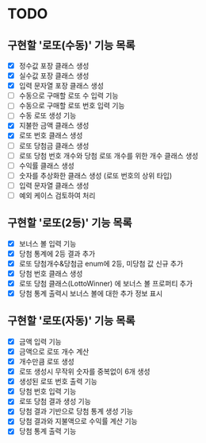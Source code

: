 # TODO

## 구현할 '로또(수동)' 기능 목록
- [x] 정수값 포장 클래스 생성
- [x] 실수값 포장 클래스 생성
- [x] 입력 문자열 포장 클래스 생성
- [ ] 수동으로 구매할 로또 수 입력 기능
- [ ] 수동으로 구매할 로또 번호 입력 기능
- [ ] 수동 로또 생성 기능
- [x] 지불한 금액 클래스 생성
- [x] 로또 번호 클래스 생성
- [ ] 로또 당첨금 클래스 생성
- [ ] 로또 당첨 번호 개수와 당첨 로또 개수를 위한 개수 클래스 생성
- [ ] 수익률 클래스 생성
- [ ] 숫자를 추상화한 클래스 생성 (로또 번호의 상위 타입)
- [ ] 입력 문자열 클래스 생성
- [ ] 예외 케이스 검토하여 처리

## 구현할 '로또(2등)' 기능 목록
- [x] 보너스 볼 입력 기능
- [x] 당첨 통계에 2등 결과 추가
- [x] 로또 당첨개수&당첨금 enum에 2등, 미당첨 값 신규 추가
- [x] 당첨 번호 클래스 생성
- [x] 로또 당첨 클래스(LottoWinner) 에 보너스 볼 프로퍼티 추가
- [x] 당첨 통계 출력시 보너스 볼에 대한 추가 정보 표시

## 구현할 '로또(자동)' 기능 목록

- [x] 금액 입력 기능
- [x] 금액으로 로또 개수 계산
- [x] 개수만큼 로또 생성
- [x] 로또 생성시 무작위 숫자를 중복없이 6개 생성
- [x] 생성된 로또 번호 출력 기능
- [x] 당첨 번호 입력 기능
- [x] 로또 당첨 결과 생성 기능
- [x] 당첨 결과 기반으로 당첨 통계 생성 기능
- [x] 당첨 결과와 지불액으로 수익률 계산 기능
- [x] 당첨 통계 출력 기능
